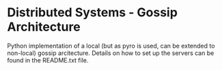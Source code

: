 # Distributed Systems - Gossip Architecture
Python implementation of a local (but as pyro is used, can be extended to non-local) gossip arcitecture. Details 
on how to set up the servers can be found in the README.txt file.
